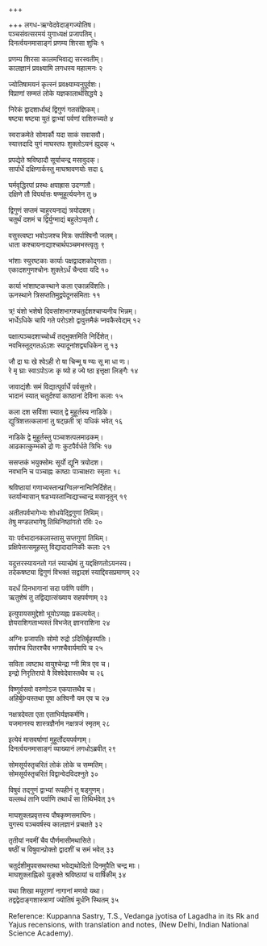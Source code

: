 +++

+++
लगध-ऋग्वेदवेदाङ्गज्योतिष।  
पञ्चसंवत्सरमयं युगाध्यक्षं प्रजापतिम्।  
दिनर्त्वयनमासाङ्गं प्रणम्य शिरसा शुचिः १

प्रणम्य शिरसा कालमभिवाद्य सरस्वतीम्।  
कालज्ञानं प्रवक्ष्यामि लगधस्य महात्मनः २

ज्योतिषामयनं कृत्स्नं प्रवक्ष्याम्यनुपूर्वशः।  
विप्राणां सम्मतं लोके यज्ञकालार्थसिद्धये ३

निरेकं द्वादशार्धाब्दं द्विगुणं गतसंज्ञिकम्।  
षष्ट्या षष्ट्या युतं द्वाभ्यां पर्वणां राशिरुच्यते ४

स्वराक्रमेते सोमार्कौ यदा साकं सवासवौ।  
स्यात्तदादि युगं माघस्तपः शुक्लोऽयनं ह्युदक् ५

प्रपद्येते श्रविष्ठादौ सूर्याचन्द्र मसावुदक्।  
सार्पार्धे दक्षिणार्कस्तु माघश्रावणयोः सदा ६

घर्मवृद्धिरपां प्रस्थः क्षपाह्रास उदग्गतौ।  
दक्षिणे तौ विपर्यासः षण्मुहूर्त्ययनेन तु ७

द्विगुणं सप्तमं चाहुरयनाद्यं त्रयोदशम्।  
चतुर्थं दशमं च द्विर्युग्माद्यं बहुलेऽप्यृतौ ८

वसुस्त्वष्टा भवोऽजश्च मित्रः सर्पाश्विनौ जलम्।  
धाता कश्चायनाद्याश्चार्थपञ्चमभस्त्वृतुः ९

भांशाः स्युरष्टकाः कार्याः पक्षद्वादशकोद्गताः।  
एकादशगुणश्चोनः शुक्लेऽर्धं चैन्दवा यदि १०

कार्या भांशाष्टकस्थाने कला एकान्नविंशतिः।  
ऊनस्थाने त्रिसप्ततिमुद्वपेदूनसंमिताः ११

त्र्\! यंशो भशेषो दिवसांशभागश्चतुर्दशश्चाप्यनीय भिन्नम्।  
भार्धेऽधिके चापि गते परोऽशो द्वावुत्तमैकं प्नवकैरवेद्यम् १२

पक्षात्पञ्चदशाच्चोर्ध्वं तद्भुक्तमिति निर्दिशेत्।  
नवभिस्तूद्गतॐऽशः स्यादूनांशद्व्यधिकेन तु १३

जौ द्रा घः खे श्वेऽही रो षा चिन्मू ष ण्यः सू मा धा णः।  
रे मृ घ्राः स्वाऽपोऽजः कृ ष्यो ह ज्ये ष्ठा इत्तृक्षा लिङ्गैः १४

जावाद्यंशैः समं विद्यात्पूर्वार्धे पर्वसूत्तरे।  
भादानं स्यात् चतुर्दश्यां काष्ठानां देविना कलाः १५

कला दश सविंशा स्यात् द्वे मुहूर्तस्य नाडिके।  
द्युत्रिंशत्तत्कलानां तु षट्छती त्र्\! यधिकं भवेत् १६

नाडिके द्वे मुहूर्तस्तु पञ्चाशत्पलमाढकम्।  
आढकात्कुम्भको द्रो णः कुटपैर्वर्धते त्रिभिः १७

ससप्तकं भयुक्सोमः सूर्यो द्यूनि त्रयोदश।  
नवभानि च पञ्चाह्नः काष्ठाः पञ्चाक्षराः स्मृताः १८

श्रविष्ठायां गणाभ्यस्तान्प्राग्विलग्नान्विनिर्दिशेत्।  
स्तर्यान्मासान् षडभ्यस्तान्विद्याच्चान्द्र मसानृतुन् १९

अतीतपर्वभागेभ्यः शोधयेद्द्विगुणां तिथिम्।  
तेषु मण्डलभागेषु तिथिनिष्ठांगतो रविः २०

याः पर्वभादानकलास्तासु सप्तगुणां तिथिम्।  
प्रक्षिपेत्तत्समूहस्तु विद्यादादानिकीः कलाः २१

यदुत्तरस्यायनतो गतं स्याच्छेषं तु यद्दक्षिणतोऽयनस्य।  
तदेकषष्ट्या द्विगुणं विभक्तं सद्वादशं स्याद्दिवसप्रमाणम् २२

यदर्धं दिनभागानां सदा पर्वणि पर्वणि।  
ऋतुशेषं तु तद्विद्यात्संख्याय सहपर्वणाम् २३

इत्युपायसमुद्देशो भूयोऽप्यह्नः प्रकल्पयेत्।  
ज्ञेयराशिगताभ्यस्तं विभजेत् ज्ञानराशिना २४

अग्निः प्रजापतिः सोमो रुद्रो ऽदितिर्बृहस्पतिः।  
सर्पाश्च पितरश्चैव भगश्चैवार्यमापि च २५

सविता त्वष्टाथ वायुश्चेन्द्रा ग्नी मित्र एव च।  
इन्द्रो निरृतिरापो वै विश्वेदेवास्तथैव च २६

विष्णुर्वसवो वरुणोऽज एकपात्तथैव च।  
अहिर्बुÞयस्तथा पूषा अश्विनौ यम एव च २७

नक्षत्रदेवता एता एताभिर्यज्ञकर्मणि।  
यजमानस्य शास्त्रज्ञैर्नाम नक्षत्रजं स्मृतम् २८

इत्येवं मासवर्षाणां मुहूर्तोदयपर्वणाम्।  
दिनर्त्वयनमासाङ्गं व्याख्यानं लगधोऽब्रवीत् २९

सोमसूर्यस्तृचरितं लोकं लोके च सम्मतिम्।  
सोमसूर्यस्तृचरितं विद्वान्वेदविदश्नुते ३०

विषुवं तद्गुणं द्वाभ्यां रूपहीनं तु षड्गुणम्।  
यल्लब्धं तानि पर्वाणि तथार्धं सा तिथिर्भवेत् ३१

माघशुक्लप्रवृत्तस्य पौषकृष्णसमापिनः।  
युगस्य पञ्चवर्षस्य कालज्ञानं प्रचक्षते ३२

तृतीयां नवमीं चैव पौर्णमासीमथासिते।  
षष्ठीं च विषुवान्प्रोक्तो द्वादशीं च समं भवेत् ३३

चतुर्दशीमुपवसथस्तथा भवेद्यथोदितो दिनमुपैति चन्द्र माः।  
माघशुक्लाह्निको युङ्क्ते श्रविष्ठायां च वार्षिकीम् ३४

यथा शिखा मयूराणां नागानां मणयो यथा।  
तद्वद्वेदाङ्गशास्त्राणां ज्योतिषं मूर्धनि स्थितम् ३५

Reference: Kuppanna Sastry, T.S.,  Vedanga jyotisa of Lagadha in its Rk and Yajus recensions, with translation and notes, (New Delhi, Indian National Science Academy).
